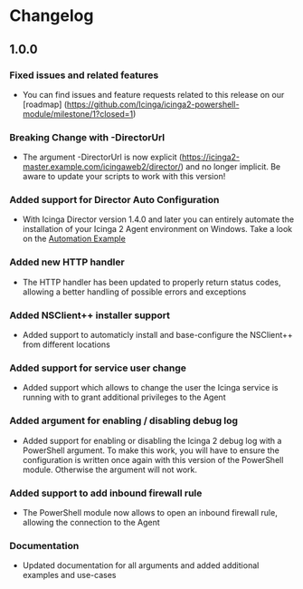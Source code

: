 Changelog
==============

1.0.0
-----

### Fixed issues and related features
* You can find issues and feature requests related to this release on our [roadmap]
(https://github.com/Icinga/icinga2-powershell-module/milestone/1?closed=1)

### Breaking Change with -DirectorUrl
* The argument -DirectorUrl is now explicit (https://icinga2-master.example.com/icingaweb2/director/)
  and no longer implicit. Be aware to update your scripts to work with this version!
  
### Added support for Director Auto Configuration
* With Icinga Director version 1.4.0 and later you can entirely automate the installation of your 
  Icinga 2 Agent environment on Windows. Take a look on the [Automation Example](20-Automation.md)
  
### Added new HTTP handler
* The HTTP handler has been updated to properly return status codes, allowing a better handling of 
  possible errors and exceptions
  
### Added NSClient++ installer support
* Added support to automaticly install and base-configure the NSClient++ from different locations

### Added support for service user change
* Added support which allows to change the user the Icinga service is running with to grant additional
  privileges to the Agent

### Added argument for enabling / disabling debug log
* Added support for enabling or disabling the Icinga 2 debug log with a PowerShell argument. To make this
  work, you will have to ensure the configuration is written once again with this version of the
  PowerShell module. Otherwise the argument will not work.

### Added support to add inbound firewall rule
* The PowerShell module now allows to open an inbound firewall rule, allowing the connection to the Agent

### Documentation
* Updated documentation for all arguments and added additional examples and use-cases
